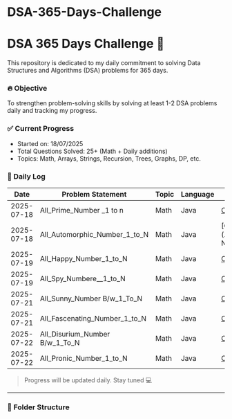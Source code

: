 # DSA-365-Days-Challenge
# DSA 365 Days Challenge 🚀

This repository is dedicated to my daily commitment to solving Data Structures and Algorithms (DSA) problems for 365 days.

### 🔥 Objective
To strengthen problem-solving skills by solving at least 1-2 DSA problems daily and tracking my progress.

### ✅ Current Progress
- Started on: 18/07/2025
- Total Questions Solved: 25+ (Math + Daily additions)
- Topics: Math, Arrays, Strings, Recursion, Trees, Graphs, DP, etc.



### 📅 Daily Log
| Date              | Problem Statement              | Topic      | Language | Link                                                            |
|-------------------|--------------------------------|------------|----------|-----------------------------------------------------------------|
| 2025-07-18        | All_Prime_Number _1 to n       | Math       | Java     | [Code](./Date_18_07_25_Day_1/All_Prime_Number_1_to_N.java)      
| 2025-07-18        | All_Automorphic_Number_1_to_N  | Math       | Java     | [Code](./Date_18_07_25_Day_1/Automorphic_Number__1_to N)        |
| 2025-07-19        | All_Happy_Number_1_to_N        | Math       | Java     | [Code](./Date_19_07_25_Day_2/All_Happy_Number_1_to_N)           
| 2025-07-19        | All_Spy_Numbere__1_to_N        | Math       | Java     | [Code](./Date_19_07_25_Day_2/All_Spy_Numbere__1_to_N  )         |
| 2025-07-21        | All_Sunny_Number B/w_1_To_N    | Math       | Java     | [Code](./Date_21_07_25_Day_3/All_Sunny_Number_1_to_N)           
| 2025-07-21        | All_Fascenating_Number_1_to_N  | Math       | Java     | [Code](./Date_21_07_25_Day_3/All_Fascenating_Numbere__1_to_N  ) |
| 2025-07-22        | All_Disurium_Number B/w_1_To_N | Math       | Java     | [Code](./Date_22_07_25_Day_4/All_Sunny_Number_1_to_N)           
| 2025-07-22        | All_Pronic_Number_1_to_N       | Math       | Java     | [Code](./Date_22_07_25_Day_4/All_Fascenating_Numbere__1_to_N  ) |
> Progress will be updated daily. Stay tuned 💻

---

### 📂 Folder Structure
